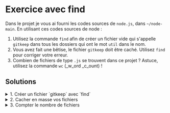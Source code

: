 # Exercice avec find

Dans le projet je vous ai fourni les codes sources de `node.js`, dans `~/node-main`. En utilisant ces codes sources de node :

1. Utilisez la commande `find` afin de créer un fichier vide qui s'appelle `gitkeep` dans tous les dossiers qui ont le mot `util` dans le nom.
2. Vous avez fait une bêtise, le fichier `gitkeep` doit être caché. Utilisez `find` pour corriger votre erreur.
3. Combien de fichiers de type `.js` se trouvent dans ce projet ? Astuce, utilisez la commande `wc` (_w_ord _c_ount) !

## Solutions

<details>

<summary>1. Créer un fichier `gitkeep` avec `find`</summary>

```bash
find . -name "*util*" -type d -exec touch {}/gitkeep \;
find . -name "gitkeep"
```

</details>

<details>

<summary>2. Cacher en masse vos fichiers</summary>

```bash
# Supprimer les fichiers existants
find . -name "gitkeep" -exec rm {} \;
# Recréer le fichier avec le prefix .
find . -name "*util*" -type d -exec touch {}/.gitkeep \;
# Tester
find . -name ".gitkeep"
```

</details>

<details>

<summary>3. Compter le nombre de fichiers</summary>

```bash
find . -name "*.js" | wc -l
303
```

</details>

